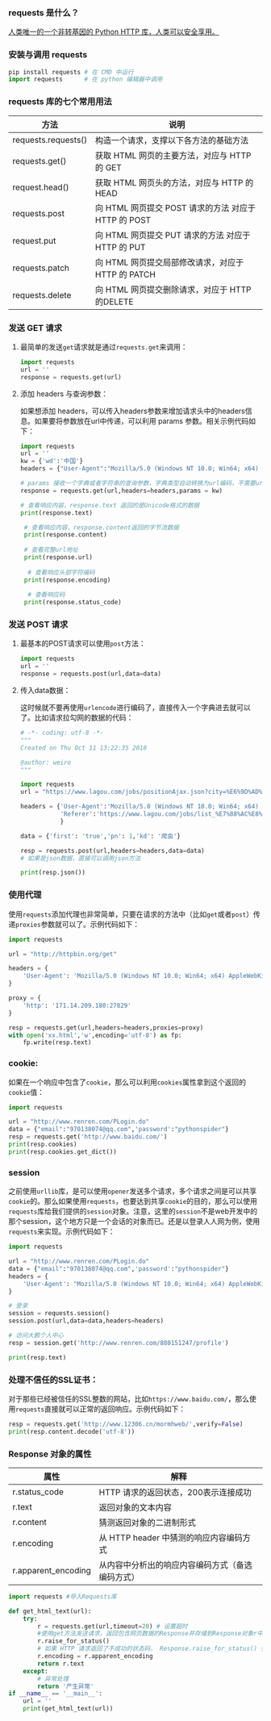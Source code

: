 ### requests 是什么？

[人类唯一的一个非转基因的 Python HTTP 库，人类可以安全享用。](http://cn.python-requests.org/zh_CN/latest/) 

### 安装与调用 requests 
```python
pip install requests # 在 CMD 中运行
import requests      # 在 python 编辑器中调用
```

### requests 库的七个常用用法

| 方法                | 说明                                                 |
| ------------------- | ---------------------------------------------------- |
| requests.requests() | 构造一个请求，支撑以下各方法的基础方法               |
| requests.get()      | 获取 HTML 网页的主要方法，对应与 HTTP 的 GET         |
| request.head()      | 获取 HTML 网页头的方法，对应与 HTTP 的 HEAD          |
| requests.post       | 向 HTML 网页提交 POST 请求的方法 对应于 HTTP 的 POST |
| request.put         | 向 HTML 网页提交 PUT 请求的方法 对应于 HTTP 的 PUT   |
| requests.patch      | 向 HTML 网页提交局部修改请求，对应于 HTTP 的 PATCH   |
| requests.delete     | 向 HTML 网页提交删除请求，对应于 HTTP 的DELETE       |

### 发送 GET 请求

1. 最简单的发送`get`请求就是通过`requests.get`来调用：

   ```python
   import requests
   url = ''
   response = requests.get(url)
   ```

2. 添加 headers 与查询参数：

   如果想添加 headers，可以传入headers参数来增加请求头中的headers信息。如果要将参数放在url中传递，可以利用 params 参数。相关示例代码如下：

   ```python
   import requests
   url = ''
   kw = {'wd':'中国'}
   headers = {"User-Agent":"Mozilla/5.0 (Windows NT 10.0; Win64; x64) AppleWebKit/537.36 (KHTML, like Gecko) Chrome/68.0.3440.106 Safari/537.36"}
   
   # params 接收一个字典或者字符串的查询参数，字典类型自动转换为url编码，不需要urlencode()
   response = requests.get(url,headers=headers,params = kw)
   
   # 查看响应内容，response.text 返回的是Unicode格式的数据
   print(response.text)
   
    # 查看响应内容，response.content返回的字节流数据
    print(response.content)
    
    # 查看完整url地址
    print(response.url)
    
     # 查看响应头部字符编码
    print(response.encoding)
    
     # 查看响应码
    print(response.status_code)
   ```

### 发送 POST 请求

1. 最基本的POST请求可以使用`post`方法：

   ```python 
   import requests
   url = ''
   response = requests.post(url,data=data)
   ```

2. 传入data数据：

   这时候就不要再使用`urlencode`进行编码了，直接传入一个字典进去就可以了。比如请求拉勾网的数据的代码：

   ```python
   # -*- coding: utf-8 -*-
   """
   Created on Thu Oct 11 13:22:35 2018
   
   @author: weiro
   """
   
   import requests
   url = "https://www.lagou.com/jobs/positionAjax.json?city=%E6%9D%AD%E5%B7%9E&needAddtionalResult=false"
   
   headers = {'User-Agent':'Mozilla/5.0 (Windows NT 10.0; Win64; x64) AppleWebKit/537.36 (KHTML, like Gecko) Chrome/68.0.3440.106 Safari/537.36',
              'Referer':'https://www.lagou.com/jobs/list_%E7%88%AC%E8%99%AB?labelWords=&fromSearch=true&suginput=',
              }
   
   data = {'first': 'true','pn': 1,'kd': '爬虫'}
   
   resp = requests.post(url,headers=headers,data=data)
   # 如果是json数据，直接可以调用json方法
   
   print(resp.json())
   ```

### 使用代理

使用`requests`添加代理也非常简单，只要在请求的方法中（比如`get`或者`post`）传递`proxies`参数就可以了。示例代码如下：

```python
import requests

url = "http://httpbin.org/get"

headers = {
    'User-Agent': 'Mozilla/5.0 (Windows NT 10.0; Win64; x64) AppleWebKit/537.36 (KHTML, like Gecko) Chrome/62.0.3202.94 Safari/537.36',
}

proxy = {
    'http': '171.14.209.180:27829'
}

resp = requests.get(url,headers=headers,proxies=proxy)
with open('xx.html','w',encoding='utf-8') as fp:
    fp.write(resp.text)
```

### cookie:

如果在一个响应中包含了`cookie`，那么可以利用`cookies`属性拿到这个返回的`cookie`值：

```python
import requests

url = "http://www.renren.com/PLogin.do"
data = {"email":"970138074@qq.com",'password':"pythonspider"}
resp = requests.get('http://www.baidu.com/')
print(resp.cookies)
print(resp.cookies.get_dict())
```

### session

之前使用`urllib`库，是可以使用`opener`发送多个请求，多个请求之间是可以共享`cookie`的。那么如果使用`requests`，也要达到共享`cookie`的目的，那么可以使用`requests`库给我们提供的`session`对象。注意，这里的`session`不是web开发中的那个session，这个地方只是一个会话的对象而已。还是以登录人人网为例，使用`requests`来实现。示例代码如下：

```python
import requests

url = "http://www.renren.com/PLogin.do"
data = {"email":"970138074@qq.com",'password':"pythonspider"}
headers = {
    'User-Agent': "Mozilla/5.0 (Windows NT 10.0; Win64; x64) AppleWebKit/537.36 (KHTML, like Gecko) Chrome/62.0.3202.94 Safari/537.36"
}

# 登录
session = requests.session()
session.post(url,data=data,headers=headers)

# 访问大鹏个人中心
resp = session.get('http://www.renren.com/880151247/profile')

print(resp.text)
```

### 处理不信任的SSL证书：

对于那些已经被信任的SSL整数的网站，比如`https://www.baidu.com/`，那么使用`requests`直接就可以正常的返回响应。示例代码如下：

```python
resp = requests.get('http://www.12306.cn/mormhweb/',verify=False)
print(resp.content.decode('utf-8'))
```

### Response 对象的属性

| 属性                | 解释                                             |
| ------------------- | ------------------------------------------------ |
| r.status_code       | HTTP 请求的返回状态，200表示连接成功             |
| r.text              | 返回对象的文本内容                               |
| r.content           | 猜测返回对象的二进制形式                         |
| r.encoding          | 从 HTTP header 中猜测的响应内容编码方式          |
| r.apparent_encoding | 从内容中分析出的响应内容编码方式（备选编码方式） |

```python
import requests #导入Requests库

def get_html_text(url):
    try:
        r = requests.get(url,timeout=20) # 设置超时
        #使用get方法发送请求，返回包含网页数据的Response并存储到Response对象r中
        r.raise_for_status() 
        # 如果 HTTP 请求返回了不成功的状态码， Response.raise_for_status() 会抛出一个 HTTPError异常
        r.encoding = r.apparent_encoding
        return r.text
    except:
        # 异常处理
        return '产生异常'
if __name__ == '__main__':
    url = ''
    print(get_html_text(url))
```
